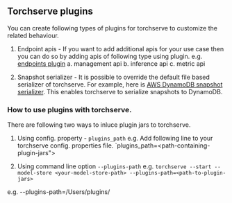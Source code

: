## Torchserve plugins

You can create following types of plugins for torchserve to customize the related behaviour.

1. Endpoint apis - If you want to add additional apis for your use case then you can do so by adding apis
of following type using plugin. e.g. [endpoints plugin](../endpoints/)
    a. management api
    b. inference api
    c. metric api
    
2. Snapshot serializer - It is possible to override the default file based serializer of torchserve. For example,
here is [AWS DynamoDB snapshot serializer](../DDBEndPoint). This enables torchserve to serialize snapshots to DynamoDB. 

### How to use plugins with torchserve. 
There are following two ways to inluce plugin jars to torchserve.

1. Using config. property - `plugins_path` 
e.g.
Add following line to your torchserve config. properties file.
`plugins_path=<path-containing-plugin-jars">

2. Using command line option  `--plugins-path`
e.g. 
`torchserve --start --model-store <your-model-store-path> --plugins-path=<path-to-plugin-jars>` 

e.g. --plugins-path=/Users/plugins/